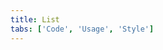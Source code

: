 ```yaml
---
title: List
tabs: ['Code', 'Usage', 'Style']
---
```



<component 
    name="Ordered List"
    component="list" 
    variation="list--ordered"
    experimental="true"
    >
</component>

<component 
    name="Unordered List"
    component="list" 
    variation="list"
    experimental="true"
    >
</component>
<component-docs component="list" experimental="true"></component-docs>
